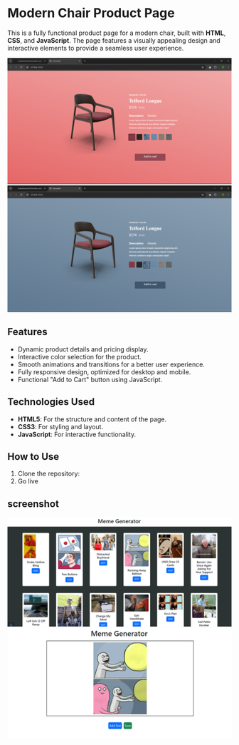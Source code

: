 # Modern Chair Product Page

This is a fully functional product page for a modern chair, built with **HTML**, **CSS**, and **JavaScript**. The page features a visually appealing design and interactive elements to provide a seamless user experience.

![Preview](./images/ss1.png) <!-- Replace with the actual path after uploading your screenshot -->
![Preview](./images/ss2.png)
## Features

- Dynamic product details and pricing display.
- Interactive color selection for the product.
- Smooth animations and transitions for a better user experience.
- Fully responsive design, optimized for desktop and mobile.
- Functional "Add to Cart" button using JavaScript.

## Technologies Used

- **HTML5**: For the structure and content of the page.
- **CSS3**: For styling and layout.
- **JavaScript**: For interactive functionality.

## How to Use

1. Clone the repository:
2. Go live 

## screenshot 
![Alt text](./ss1.png)
![Alt text](./ss2.png)
